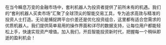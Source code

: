 在当今瞬息万变的金融市场中，套利机器人为投资者提供了前所未有的机遇。我们的“套利机器人买卖市场”汇聚了全球顶尖的智能交易工具，专为追求高效与精准的投资人士打造。无论是捕捉跨平台价差还是优化投资组合，这里都有适合您需求的优质机器人。我们提供简单易用的操作界面和详尽的数据支持，让每位用户都能轻松上手，快速实现资产增值。加入我们，开启智能投资新时代，把握每一个稍纵即逝的盈利机会！